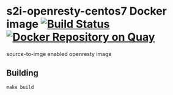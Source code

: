 # s2i-openresty-centos7 Docker image [![Build Status](https://travis-ci.org/3scale/s2i-openresty.svg?branch=master)](https://travis-ci.org/3scale/s2i-openresty) [![Docker Repository on Quay](https://quay.io/repository/3scale/s2i-openresty-centos7/status "Docker Repository on Quay")](https://quay.io/repository/3scale/s2i-openresty-centos7)

source-to-imge enabled openresty image

## Building

```shell
make build
```
